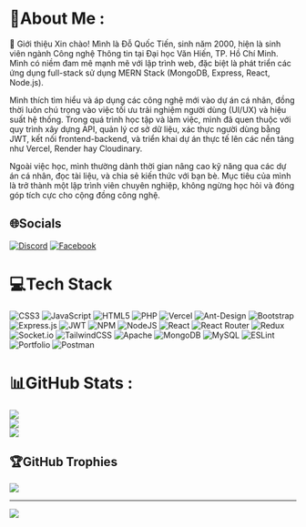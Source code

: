 # 💫About Me :
👋 Giới thiệu
Xin chào! Mình là Đỗ Quốc Tiến, sinh năm 2000, hiện là sinh viên ngành Công nghệ Thông tin tại Đại học Văn Hiến, TP. Hồ Chí Minh.
Mình có niềm đam mê mạnh mẽ với lập trình web, đặc biệt là phát triển các ứng dụng full-stack sử dụng MERN Stack (MongoDB, Express, React, Node.js).

Mình thích tìm hiểu và áp dụng các công nghệ mới vào dự án cá nhân, đồng thời luôn chú trọng vào việc tối ưu trải nghiệm người dùng (UI/UX) và hiệu suất hệ thống.
Trong quá trình học tập và làm việc, mình đã quen thuộc với quy trình xây dựng API, quản lý cơ sở dữ liệu, xác thực người dùng bằng JWT, kết nối frontend-backend, và triển khai dự án thực tế lên các nền tảng như Vercel, Render hay Cloudinary.

Ngoài việc học, mình thường dành thời gian nâng cao kỹ năng qua các dự án cá nhân, đọc tài liệu, và chia sẻ kiến thức với bạn bè. Mục tiêu của mình là trở thành một lập trình viên chuyên nghiệp, không ngừng học hỏi và đóng góp tích cực cho cộng đồng công nghệ.

## 🌐Socials
[![Discord](https://img.shields.io/badge/Discord-%237289DA.svg?logo=discord&logoColor=white)](htttps://discord.gg/quoctien2k) [![Facebook](https://img.shields.io/badge/Facebook-%231877F2.svg?logo=Facebook&logoColor=white)](https://facebook.com/https://www.facebook.com/dqt.tien.2000/) 

# 💻Tech Stack
![CSS3](https://img.shields.io/badge/css3-%231572B6.svg?style=plastic&logo=css3&logoColor=white) ![JavaScript](https://img.shields.io/badge/javascript-%23323330.svg?style=plastic&logo=javascript&logoColor=%23F7DF1E) ![HTML5](https://img.shields.io/badge/html5-%23E34F26.svg?style=plastic&logo=html5&logoColor=white) ![PHP](https://img.shields.io/badge/php-%23777BB4.svg?style=plastic&logo=php&logoColor=white) ![Vercel](https://img.shields.io/badge/vercel-%23000000.svg?style=plastic&logo=vercel&logoColor=white) ![Ant-Design](https://img.shields.io/badge/-AntDesign-%230170FE?style=plastic&logo=ant-design&logoColor=white) ![Bootstrap](https://img.shields.io/badge/bootstrap-%23563D7C.svg?style=plastic&logo=bootstrap&logoColor=white) ![Express.js](https://img.shields.io/badge/express.js-%23404d59.svg?style=plastic&logo=express&logoColor=%2361DAFB) ![JWT](https://img.shields.io/badge/JWT-black?style=plastic&logo=JSON%20web%20tokens) ![NPM](https://img.shields.io/badge/NPM-%23000000.svg?style=plastic&logo=npm&logoColor=white) ![NodeJS](https://img.shields.io/badge/node.js-6DA55F?style=plastic&logo=node.js&logoColor=white) ![React](https://img.shields.io/badge/react-%2320232a.svg?style=plastic&logo=react&logoColor=%2361DAFB) ![React Router](https://img.shields.io/badge/React_Router-CA4245?style=plastic&logo=react-router&logoColor=white) ![Redux](https://img.shields.io/badge/redux-%23593d88.svg?style=plastic&logo=redux&logoColor=white) ![Socket.io](https://img.shields.io/badge/Socket.io-black?style=plastic&logo=socket.io&badgeColor=010101) ![TailwindCSS](https://img.shields.io/badge/tailwindcss-%2338B2AC.svg?style=plastic&logo=tailwind-css&logoColor=white) ![Apache](https://img.shields.io/badge/apache-%23D42029.svg?style=plastic&logo=apache&logoColor=white) ![MongoDB](https://img.shields.io/badge/MongoDB-%234ea94b.svg?style=plastic&logo=mongodb&logoColor=white) ![MySQL](https://img.shields.io/badge/mysql-%2300f.svg?style=plastic&logo=mysql&logoColor=white) ![ESLint](https://img.shields.io/badge/ESLint-4B3263?style=plastic&logo=eslint&logoColor=white) ![Portfolio](https://img.shields.io/badge/Portfolio-%23000000.svg?style=plastic&logo=firefox&logoColor=#FF7139) ![Postman](https://img.shields.io/badge/Postman-FF6C37?style=plastic&logo=postman&logoColor=white)
# 📊GitHub Stats :
![](https://github-readme-stats.vercel.app/api?username=QuocTien2k&theme=radical&hide_border=false&include_all_commits=false&count_private=false)<br/>
![](https://github-readme-streak-stats.herokuapp.com/?user=QuocTien2k&theme=radical&hide_border=false)<br/>
![](https://github-readme-stats.vercel.app/api/top-langs/?username=QuocTien2k&theme=radical&hide_border=false&include_all_commits=false&count_private=false&layout=compact)

## 🏆GitHub Trophies
![](https://github-trophies.vercel.app/?username=QuocTien2k&theme=radical&no-frame=false&no-bg=false&margin-w=4)

---
[![](https://visitcount.itsvg.in/api?id=QuocTien2k&icon=0&color=0)](https://visitcount.itsvg.in)

